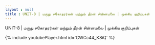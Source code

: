```yaml
---
layout : null
title : UNIT-8 | மருது சகோதரர்கள் மற்றும் தீரன் சின்னமலை | முக்கிய குறிப்புகள்
---
```


UNIT-8 | மருது சகோதரர்கள் மற்றும் தீரன் சின்னமலை | முக்கிய குறிப்புகள்



{% include youtubePlayer.html id='CWCc44_K8iQ' %}
